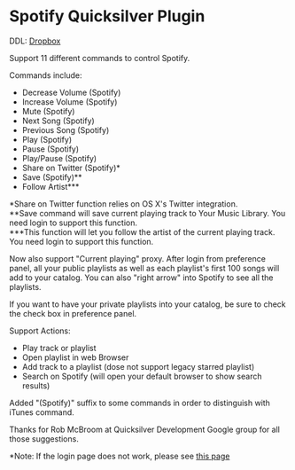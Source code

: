 Spotify Quicksilver Plugin
==========================

DDL: [Dropbox](https://dl.dropboxusercontent.com/u/1660391/Spotify%20Plugin.qsplugin.zip)

Support 11 different commands to control Spotify.

Commands include:

- Decrease Volume (Spotify)
- Increase Volume (Spotify)
- Mute (Spotify)
- Next Song (Spotify)
- Previous Song (Spotify)
- Play (Spotify)
- Pause (Spotify)
- Play/Pause (Spotify)
- Share on Twitter (Spotify)*
- Save (Spotify)** 
- Follow Artist***


\*Share on Twitter function relies on OS X's Twitter integration.  
\*\*Save command will save current playing track to Your Music Library. You need login to support this function.  
\*\*\*This function will let you follow the artist of the current playing track. You need login to support this function.

Now also support "Current playing" proxy. After login from preference panel, all your public playlists as well as each playlist's first 100 songs will add to your catalog. You can also "right arrow" into Spotify to see all the playlists.

If you want to have your private playlists into your catalog, be sure to check the check box in preference panel.

Support Actions:

- Play track or playlist
- Open playlist in web Browser
- Add track to a playlist (dose not support legacy starred playlist)
- Search on Spotify (will open your default browser to show search results)

Added "(Spotify)" suffix to some commands in order to distinguish with iTunes command.

Thanks for Rob McBroom at Quicksilver Development Google group for all those suggestions.

*Note: If the login page does not work, please see [this page](https://github.com/Doraemoe/Spotify-Plugin-for-Quicksilver/wiki/Login-page-does-not-load)
